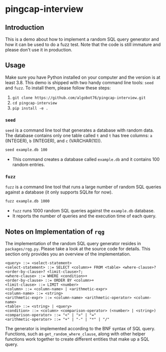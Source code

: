 # pingcap-interview

## Introduction

This is a demo about how to implement a random SQL query generator and how it can be used to do a fuzz test. Note that the code is still immature and please don't use it in production.

## Usage

Make sure you have Python installed on your computer and the version is at least 3.8. This demo is shipped with two handy command line tools: `seed` and `fuzz`. To install them, please follow these steps:

1. `git clone https://github.com/algobot76/pingcap-interview.git`
2. `cd pingcap-interview`
3. `pip install -e .`

### `seed`

`seed` is a command line tool that generates a database with random data. The database contains only one table called `t` and `t` has tree columns: `a` (INTEGER), `b` (INTEGER), and `c` (VARCHAR(10)).

```bash
seed example.db 100
```

- This command creates a database called `example.db` and it contains 100 random entries.

### `fuzz`

`fuzz` is a command line tool that runs a large number of random SQL queries against a database (it only supports SQLite for now).

```bash
fuzz example.db 1000
```

- `fuzz` runs 1000 random SQL queries against the `example.db` database.
- It reports the number of queries and the execution time of each query.

## Notes on Implementation of `rqg`

The implementation of the random SQL query generator resides in `packages/rqg.py`. Please take a look at the source code for details. This section only provides you an overview of the implementation.

```
<query> ::= <select-statement>
<select-statement> ::= SELECT <column>+ FROM <table> <where-clause>? <order-by-clause>? <limit-clause>?;
<where-clause> ::= WHERE <condition>+
<order-by-clause> ::= ORDER BY <column>+
<limit-clause> ::= LIMIT <number>
<column> ::= <column-name> | <arithmetic-expr>
<column-name> ::= <string>
<arithmetic-expr> ::= <column-name> <arithmetic-operator> <column-name>
<table> ::= <string> | <query>
<condition> ::= <column> <comparison-operator> (<number> | <string>)
<comparison-operator> ::= "<" | ">" | "="
<arithmetic-operator> ::= "+" | "-" | "*" | "/"
```

The generator is implemented according to the BNF syntax of SQL query. Functions, such as `get_random_where_clause`, along with other helper functions work together to create different entities that make up a SQL query.

